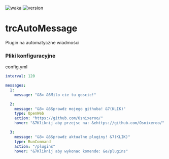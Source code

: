 [waka]: https://wakatime.com/badge/user/be67dcc8-512a-42fa-9440-9d76b4a9e8ef/project/97bf5902-8465-42fa-bdb4-f9204ad61985.svg
[version]: https://img.shields.io/badge/version-1.8--1.17-informational

![waka] ![version]

# trcAutoMessage
Plugin na automatyczne wiadmości

### Pliki konfiguracyjne
config.yml
```yaml 
interval: 120

messages:
  1:
    message: "&8» &6Milo cie tu goscic!"

  2:
    message: "&8» &6Sprawdz mojego githuba! &7(KLIK)"
    type: OpenWeb
    action: "https://github.com/Osnixeroo/"
    hover: "&7Kliknij aby przejsc na: &ehttps://github.com/Osnixeroo/"

  3:
    message: "&8» &6Sprawdz aktualne pluginy! &7(KLIK)"
    type: RunCommand
    action: "/plugins"
    hover: "&7Kliknij aby wykonac komende: &e/plugins"
  ```


